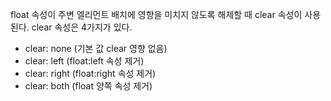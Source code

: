 float 속성이 주변 엘리먼트 배치에 영향을 미치지 않도록 해제할 때 clear 속성이 사용된다. clear 속성은 4가지가 있다.

- clear: none (기본 값 clear 영향 없음)
- clear: left (float:left 속성 제거)
- clear: right (float:right 속성 제거)
- clear: both (float 양쪽 속성 제거)